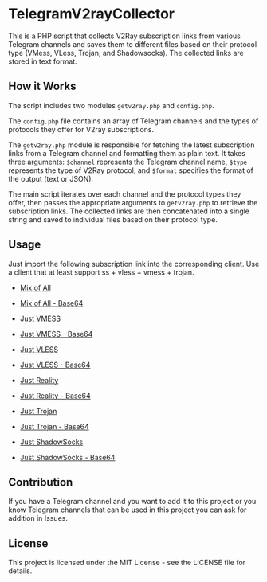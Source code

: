 # TelegramV2rayCollector

This is a PHP script that collects V2Ray subscription links from various Telegram channels and saves them to different files based on their protocol type (VMess, VLess, Trojan, and Shadowsocks). The collected links are stored in text format.

## How it Works
The script includes two modules `getv2ray.php` and `config.php`. 

The `config.php` file contains an array of Telegram channels and the types of protocols they offer for V2ray subscriptions. 

The `getv2ray.php` module is responsible for fetching the latest subscription links from a Telegram channel and formatting them as plain text. It takes three arguments: `$channel` represents the Telegram channel name, `$type` represents the type of V2Ray protocol, and `$format` specifies the format of the output (text or JSON).

The main script iterates over each channel and the protocol types they offer, then passes the appropriate arguments to `getv2ray.php` to retrieve the subscription links. The collected links are then concatenated into a single string and saved to individual files based on their protocol type.

## Usage
Just import the following subscription link into the corresponding client. Use a client that at least support ss + vless + vmess + trojan.

- [Mix of All](https://raw.githubusercontent.com/yebekhe/TelegramV2rayCollector/main/sub/mix)
- [Mix of All - Base64](https://raw.githubusercontent.com/yebekhe/TelegramV2rayCollector/main/sub/mix_base64)

- [Just VMESS](https://raw.githubusercontent.com/yebekhe/TelegramV2rayCollector/main/sub/vmess)
- [Just VMESS - Base64](https://raw.githubusercontent.com/yebekhe/TelegramV2rayCollector/main/sub/vmess_base64)

- [Just VLESS](https://raw.githubusercontent.com/yebekhe/TelegramV2rayCollector/main/sub/vless)
- [Just VLESS - Base64](https://raw.githubusercontent.com/yebekhe/TelegramV2rayCollector/main/sub/vless_base64)

- [Just Reality](https://raw.githubusercontent.com/yebekhe/TelegramV2rayCollector/main/sub/reality)
- [Just Reality - Base64](https://raw.githubusercontent.com/yebekhe/TelegramV2rayCollector/main/sub/reality_base64)

- [Just Trojan](https://raw.githubusercontent.com/yebekhe/TelegramV2rayCollector/main/sub/trojan)
- [Just Trojan - Base64](https://raw.githubusercontent.com/yebekhe/TelegramV2rayCollector/main/sub/trojan_base64)

- [Just ShadowSocks](https://raw.githubusercontent.com/yebekhe/TelegramV2rayCollector/main/sub/shadowsocks)
- [Just ShadowSocks - Base64](https://raw.githubusercontent.com/yebekhe/TelegramV2rayCollector/main/sub/shadowsocks_base64)

## Contribution
If you have a Telegram channel and you want to add it to this project or you know Telegram channels that can be used in this project you can ask for addition in Issues.

## License
This project is licensed under the MIT License - see the LICENSE file for details.

